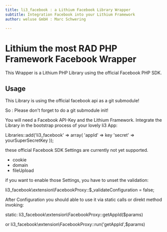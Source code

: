 ```yaml
---
title: li3_facebook : a Lithium Facebook Library Wrapper
subtitle: Integration Facebook into your Lithium Framework
author: weluse GmbH : Marc Schwering

---
```


Lithium the most RAD PHP Framework Facebook Wrapper
===================================================

This Wrapper is a Lithium PHP Library using the official Facebook PHP SDK.

Usage
-----

This Library is using the official facebook api as a git submodule!

So : Please don't forget to do a git submodule init!

You will need a Facebook API-Key and the Lithium Framework.
Integrate the Library in the bootstrap process of your lovely li3 App:

Libraries::add('li3_facebook' => array(
	'appId' => key
	'secret' => yourSuperSecretKey
));

these official Facebook SDK Settings are currently not yet supported.
 - cookie
 - domain
 - fileUpload

if you want to enable those Settings, you have to unset the validation:

li3_facebook\extension\FacebookProxy::$_validateConfiguration = false;

After Configuration you should able to use it via static calls or direkt method invoking:

static:
li3_facebook\extension\FacebookProxy::getAppId($params)

or
li3_facebook\extension\FacebookProxy::run('getAppId',$params)